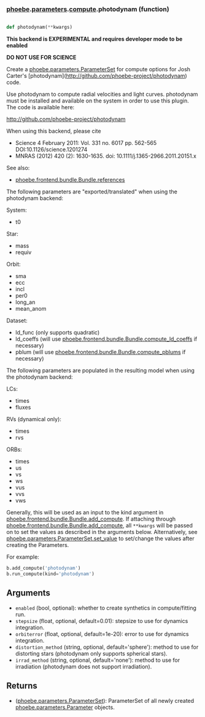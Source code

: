 ### [phoebe](phoebe.md).[parameters](phoebe.parameters.md).[compute](phoebe.parameters.compute.md).photodynam (function)


```py

def photodynam(**kwargs)

```



**This backend is EXPERIMENTAL and requires developer mode to be enabled**

**DO NOT USE FOR SCIENCE**

Create a [phoebe.parameters.ParameterSet](phoebe.parameters.ParameterSet.md) for compute options for Josh
Carter's [photodynam](<a href="http://github.com/phoebe-project/photodynam">http://github.com/phoebe-project/photodynam</a>) code.

Use photodynam to compute radial velocities and light curves.
photodynam must be installed and available on the system in order to use
this plugin.  The code is available here:

<a href="http://github.com/phoebe-project/photodynam">http://github.com/phoebe-project/photodynam</a>

When using this backend, please cite
* Science 4 February 2011: Vol. 331 no. 6017 pp. 562-565 DOI:10.1126/science.1201274
* MNRAS (2012) 420 (2): 1630-1635. doi: 10.1111/j.1365-2966.2011.20151.x

See also:
* [phoebe.frontend.bundle.Bundle.references](phoebe.frontend.bundle.Bundle.references.md)

The following parameters are "exported/translated" when using the photodynam
backend:

System:
* t0

Star:
* mass
* requiv

Orbit:
* sma
* ecc
* incl
* per0
* long_an
* mean_anom

Dataset:
* ld_func (only supports quadratic)
* ld_coeffs (will use [phoebe.frontend.bundle.Bundle.compute_ld_coeffs](phoebe.frontend.bundle.Bundle.compute_ld_coeffs.md) if necessary)
* pblum (will use [phoebe.frontend.bundle.Bundle.compute_pblums](phoebe.frontend.bundle.Bundle.compute_pblums.md) if necessary)


The following parameters are populated in the resulting model when using the
photodynam backend:

LCs:
* times
* fluxes

RVs (dynamical only):
* times
* rvs

ORBs:
* times
* us
* vs
* ws
* vus
* vvs
* vws

Generally, this will be used as an input to the kind argument in
[phoebe.frontend.bundle.Bundle.add_compute](phoebe.frontend.bundle.Bundle.add_compute.md).  If attaching through
[phoebe.frontend.bundle.Bundle.add_compute](phoebe.frontend.bundle.Bundle.add_compute.md), all `**kwargs` will be
passed on to set the values as described in the arguments below.  Alternatively,
see [phoebe.parameters.ParameterSet.set_value](phoebe.parameters.ParameterSet.set_value.md) to set/change the values
after creating the Parameters.

For example:

```py
b.add_compute('photodynam')
b.run_compute(kind='photodynam')
```

Arguments
----------
* `enabled` (bool, optional): whether to create synthetics in compute/fitting
    run.
* `stepsize` (float, optional, default=0.01): stepsize to use for dynamics
    integration.
* `orbiterror` (float, optional, default=1e-20): error to use for dynamics
    integration.
* `distortion_method` (string, optional, default='sphere'): method to use
    for distorting stars (photodynam only supports spherical stars).
* `irrad_method` (string, optional, default='none'): method to use for
    irradiation (photodynam does not support irradiation).

Returns
--------
* ([phoebe.parameters.ParameterSet](phoebe.parameters.ParameterSet.md)): ParameterSet of all newly created
    [phoebe.parameters.Parameter](phoebe.parameters.Parameter.md) objects.

